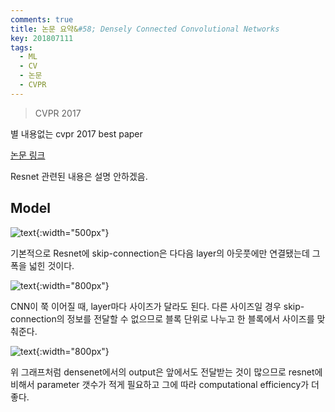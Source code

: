 ```yaml
---
comments: true
title: 논문 요약&#58; Densely Connected Convolutional Networks
key: 201807111
tags:
  - ML
  - CV
  - 논문
  - CVPR
---
```


> CVPR 2017

별 내용없는 cvpr 2017 best paper

<!--more-->

[논문 링크](https://arxiv.org/pdf/1608.06993.pdf)

Resnet 관련된 내용은 설명 안하겠음.

## Model

![text](https://raw.githubusercontent.com/q0115643/my_blog/master/assets/images/paper-summary/Huang-CVPR2017/1.png){:width="500px"}


기본적으로 Resnet에 skip-connection은 다다음 layer의 아웃풋에만 연결됐는데 그 폭을 넓힌 것이다.


![text](https://raw.githubusercontent.com/q0115643/my_blog/master/assets/images/paper-summary/Huang-CVPR2017/2.png){:width="800px"}


CNN이 쭉 이어질 때, layer마다 사이즈가 달라도 된다. 다른 사이즈일 경우 skip-connection의 정보를 전달할 수 없으므로 블록 단위로 나누고 한 블록에서 사이즈를 맞춰준다.


![text](https://raw.githubusercontent.com/q0115643/my_blog/master/assets/images/paper-summary/Huang-CVPR2017/3.png){:width="800px"}


위 그래프처럼 densenet에서의 output은 앞에서도 전달받는 것이 많으므로 resnet에 비해서 parameter 갯수가 적게 필요하고 그에 따라 computational efficiency가 더 좋다.














